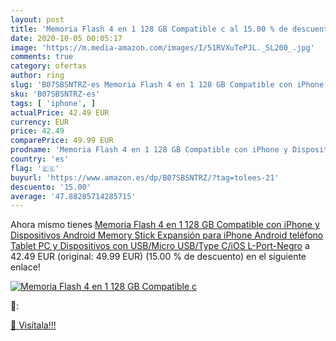 ```yaml
---
layout: post
title: 'Memoria Flash 4 en 1 128 GB Compatible c al 15.00 % de descuento'
date: 2020-10-05 00:05:17
image: 'https://m.media-amazon.com/images/I/51RVXuTePJL._SL200_.jpg'
comments: true
category: ofertas
author: ring
slug: 'B07SBSNTRZ-es Memoria Flash 4 en 1 128 GB Compatible con iPhone y...'
sku: 'B07SBSNTRZ-es'
tags: [ 'iphone', ]
actualPrice: 42.49 EUR
currency: EUR
price: 42.49
comparePrice: 49.99 EUR
prodname: 'Memoria Flash 4 en 1 128 GB Compatible con iPhone y Dispositivos Android Memory Stick Expansión para iPhone Android teléfono Tablet PC y Dispositivos con USB/Micro USB/Type C/iOS L-Port-Negro'
country: 'es'
flag: '🇪🇸'
buyurl: 'https://www.amazon.es/dp/B07SBSNTRZ/?tag=tolees-21'
descuento: '15.00'
average: '47.88285714285715'
---
```


Ahora mismo tienes [Memoria Flash 4 en 1 128 GB Compatible con iPhone y Dispositivos Android Memory Stick Expansión para iPhone Android teléfono Tablet PC y Dispositivos con USB/Micro USB/Type C/iOS L-Port-Negro](https://www.amazon.es/dp/B07SBSNTRZ/?tag=tolees-21) a 42.49 EUR (original: 49.99 EUR) (15.00 %  de descuento) en el siguiente enlace!

[![Memoria Flash 4 en 1 128 GB Compatible c](https://m.media-amazon.com/images/I/51RVXuTePJL._SL200_.jpg)](https://www.amazon.es/dp/B07SBSNTRZ/?tag=tolees-21)

🔎:


[🛒 Visítala!!!](https://www.amazon.es/dp/B07SBSNTRZ/?tag=tolees-21)
